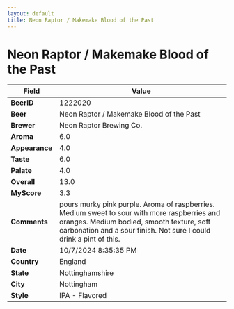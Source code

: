 ```yaml
---
layout: default
title: Neon Raptor / Makemake Blood of the Past
---
```


# Neon Raptor / Makemake Blood of the Past

| Field         | Value     |
|---------------|-----------|
| **BeerID** | 1222020 |
| **Beer** | Neon Raptor / Makemake Blood of the Past |
| **Brewer** | Neon Raptor Brewing Co. |
| **Aroma** | 6.0 |
| **Appearance** | 4.0 |
| **Taste** | 6.0 |
| **Palate** | 4.0 |
| **Overall** | 13.0 |
| **MyScore** | 3.3 |
| **Comments** | pours murky pink purple. Aroma of raspberries. Medium sweet to sour with more raspberries and oranges. Medium bodied, smooth texture, soft carbonation and a sour finish.  Not sure I could drink a pint of this. |
| **Date** | 10/7/2024 8:35:35 PM |
| **Country** | England |
| **State** | Nottinghamshire |
| **City** | Nottingham |
| **Style** | IPA - Flavored |
